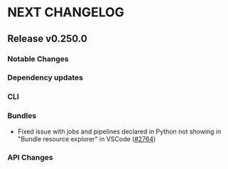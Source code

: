 # NEXT CHANGELOG

## Release v0.250.0

### Notable Changes

### Dependency updates

### CLI

### Bundles
* Fixed issue with jobs and pipelines declared in Python not showing in "Bundle resource explorer" in VSCode ([#2764](https://github.com/databricks/cli/pull/2764))

### API Changes
